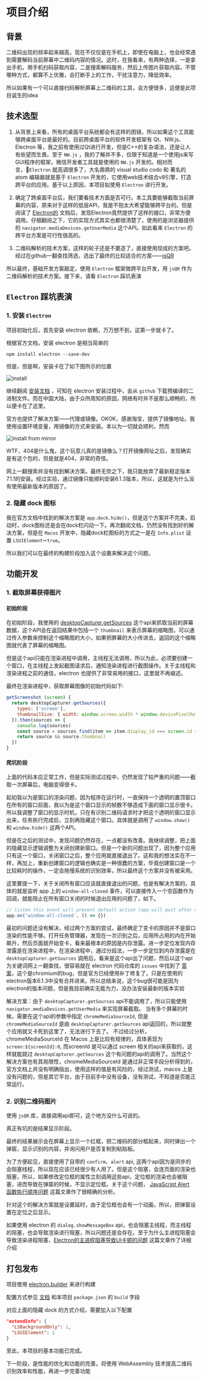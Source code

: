 # 项目介绍

## 背景

二维码出现的频率起来越高，现在不仅仅是在手机上，即使在电脑上，也会经常遇到需要解码当前屏幕中二维码内容的情况。这时，在我看来，有两种选择，一是拿出手机，用手机扫码获取内容，二是搜索解码服务，然后上传图片获取内容。不管哪种方式，都算不上优雅，会打断手上的工作，干扰注意力，降低效率。

所以如果有一个可以直接扫码解析屏幕上二维码的工具，会方便很多，这便是此项目诞生的idea

## 技术选型

1. 从背景上来看，所有的桌面平台系统都会有这样的困镜，所以如果这个工具能够跨桌面平台是最好的。目前跨桌面平台的软件开发框架有 Qt、NW.js、Electron 等，我之前有使用过Qt进行开发，但是C++的复杂语法，还是让人有些望而生畏。至于 `NW.js` ，我的了解并不多，仅限于知道是一个使用js来写GUI程序的框架，微信开发者工具就是使用的 `NW.js` 开发的。相对而言，`Electron` 就高调很多了，大名鼎鼎的 visual studio codo 和 著名的 atom 编辑器就是基于 `Electron` 开发的，它使用web技术结合v8引擎，打造跨平台的应用。基于以上原因，本项目拟使用 `Electron` 进行开发。

2. 确定了跨桌面平台后，我们要看技术方面是否可行。本工具要能够截取当前屏幕的内容，原来对于这样的低层API，我是不抱太大希望能够跨平台的。但是阅读了 [Electron的](https://electronjs.org/docs) 文档后，发现Electron竟然提供了这样的接口，非常方便调用。仔细翻阅之下，它的实现方式其实也都很清楚了，使用的是浏览器提供的 `navigator.mediaDevices.getUserMedia` 这个API。如此看来 `Electron` 的跨平台方案是可行性很高的。

3. 二维码解析的技术方案，这样的轮子还是不要造了，直接使用现成的方案吧。经过在github一翻查找筛选，选出了最终的比较适合的方案——[jsQR](https://github.com/cozmo/jsQR)


所以最终，基础开发方案敲定，使用 `Electron` 框架做跨平台开发，用 `jsQR` 作为二维码解析的技术方案。接下来，请看 `Electron` 踩坑表演

## `Electron` 踩坑表演

### 1. 安装 `Electron`

项目初始化后，首先安装 electron 依赖，万万想不到，这第一步就卡了。

根据官方文档，安装 electron 是相当简单的
```
npm install electron --save-dev
```
但是，但是啊，安装卡在了如下图所示的位置

![install](https://s2.ax1x.com/2019/11/09/MmV9OI.png)


继续翻阅 [安装文档](https://electronjs.org/docs/tutorial/installation) ，可知在 electron 安装过程中，会从 `github` 下载预编译的二进制文件。而在中国大陆，由于众所周知的原因，网络有时并不是那么顺畅的，所以便卡在了这里。

官方也提供了解决方案——代理或镜像。OKOK，感谢淘宝，提供了镜像地址。我使用设置环境变量，用镜像的方式来安装。本以为一切就会顺利，然而

![install from mirror](https://s2.ax1x.com/2019/11/09/MmeTyj.md.png)

WTF，404是什么鬼，这个玩意儿真的是镜像么？打开镜像网址之后，发现确实是有这个包的，但是就是404，非常的奇怪。

网上一翻搜索并没有找到解决方案。最终无奈之下，我只能放弃了最新稳定版本7.1.1的安装。经过实验，通过镜像只能顺利安装6.1.3版本，所以，这就是为什么没有使用最新版本的原因了。

### 2. 隐藏 dock 图标

我在官方文档中找到的解决方案是 `app.dock.hide()`，但是这个方案并不完美，启动时，dock图标还是会在dock栏闪动一下。再次翻阅文档，仍然没有找到好的解决方案，但是在 `Macos` 开发中，隐藏dock栏图标的方式之一是在 `Info.plist` 设置 `LSUIElement＝true`。

所以我们可以在最终的构建阶段加入这个设置来解决这个问题。

## 功能开发

### 1. 截取屏幕获得图片

#### 初始阶段

在初始阶段，我使用的 [desktopCapturer.getSources](https://electronjs.org/docs/api/desktop-capturer#desktopcapturergetsourcesoptions) 这个api来抓取当前的屏幕数据，这个API会在返回结果中包括一个 `thumbnail` 来表示屏幕的缩略图，可以通过传入参数来控制这个缩略图的大小，如果把屏幕的大小传进去，返回的这个缩略图就代表了屏幕的缩略图。

但是这个api只能在渲染进程中调用，主线程无法调用，所以为此，必须要创建一个窗口，在主线程上发起截图请求后，通知渲染进程进行截图操作。关于主线程和渲染进程之前的通信，electron 也提供了非常易用的接口，这里就不再缀述。

最终在渲染进程中，获取屏幕图像的初始代码如下:

```js
getScreenshot (screen) {
  return desktopCapturer.getSources({
    types: ['screen'],
    thumbnailSize: { width: window.screen.width * window.devicePixelRatio, height: window.screen.height * window.devicePixelRatio }
  }).then(sources => {
    console.log(sources)
    const source = sources.find(item => item.display_id === screen.id + '')
    return source && source.thumbnail
  })
}
```

#### 爬坑阶段

上面的代码本应正常工作，但是实际测试过程中，仍然发现了较严重的问题——截取一次屏幕后，电脑变得很卡。

起初我以为是窗口的渲染问题，因为程序在运行时，一直保持一个透明的置顶窗口在所有的窗口前面，我以为是这个窗口显示的帧数不够造成下面的窗口显示很卡。所以我调整了窗口的显示时机，只在有识别二维码请求时才把这个透明的窗口显示出来，任务执行完成后，立刻再隐藏这个窗口。具体就是调用了 `window.show()` 和 `window.hide()` 这两个API。

但是在之后的测试中，发现问题仍然存在，一点都没有改善。我继续调整，把上面的隐藏显示逻辑调整为关闭创建新窗口。但是一个新的问题出现了，因为整个应用只有这一个窗口，关闭窗口之后，整个应用就直接退出了。这和我的想法实在不一样，再加上，重新创建窗口的逻辑也确实是一种很蠢的方案，毕竟创建窗口是一个比较耗时的操作，一定会拖慢系统的识别效率，所以最终这个方案并没有被采用。

这里要提一下，关于关闭所有窗口应该就直接退出的问题，也是有解决方案的，具体的就是监听 app 上的 `window-all-closed` 事件，可以直接传入一个空函数作为回调，就能阻止在所有窗口关闭的时候退出应用的问题了，如下。

```js
// listen this event will prevent default action (app will quit after close all window)
app.on('window-all-closed', () => {})
```

最初的问题还没有解决，经过两个方案的尝试，最终确定了变卡的原因并不是窗口渲染的性能不够。打开任务管理器，发现在一次识别之后，应用所占用的内在开始飙升，然后页面就开始变卡，看来最根本的原因是内存泄露。进一步定位发现内存泄露是在渲染进程中，在渲染进程中，通过分段法，一步一步定位到内存泄露是在 `desktopCapturer.getSources` 调用后，看来是这个api出了问题，然后以这个api为关键词网上一翻查找，很容易就在 electron 代码仓库的 `issues` 中找到了 [答案](https://github.com/electron/electron/issues?utf8=✓&q=desktopCapturer.getSources+memory)，这个是chromium的bug，但是官方已经使用补丁修复了，只是在使用的electron版本6.1.3中没有合并进来。所以总结来说，这个bug很可能是因为electron的版本问题，但是我目前确实无能为力，没办法安装最新的版本实验

解决方案：由于 `desktopCapturer.getSources` api不能调用了，所以只能使用 `navigator.mediaDevices.getUserMedia` 来实现屏幕截取。
当有多个屏幕的时候，需要在这个api的参数中指定 `chromeMediaSourceId`, 但是 `chromeMediaSourceId` 是由 `desktopCapturer.getSources` api返回的，所以就整个应用就又卡死到这里了，无法进行下去了。
不过经过分析，chromeMediaSourceId 在 Macos 上是比较有规律的，具体表现为 `screen:${screenId}:0`, 而screenId 是可以通过 screen 相关的api来获取的，这样就能跳过 `desktopCapturer.getSources` 这个有问题的api的调用了。当然这个解决方案也有其局限性，chromeMediaSourceId 是通过非正常手段分析得到的，官方文档上并没有明确指出，使用这样的值是有风险的，经过测试，macos 上是没有问题的，但是其它平台，由于目前手中没有设备，没有测试，不知道是否能正常运行。

### 2. 识别二维码图片

使用 `jsQR` 库，直接调用api即可，这个地方没什么可说的。

真正有坑的是结果显示阶段。

最终的结果展示会在屏幕上显示一个红框，把二维码的部分框起来，同时弹出一个弹窗，显示识别的内容，并询问用户是否复制到粘贴板。

为了方便起见，直接使用了自带的 `confirm`、`alert` api, 这两个api因为是同步的会阻塞线程，所以现在应该已经很少有人用了。但是这个阻塞，会连页面的渲染也阻塞，所以，如果修改定位框的属性立刻调用这些api，定位框的渲染也会被阻塞，进而导致在弹窗的时候，不显示定位框。关于这个问题， [JavaScript Alert 函数执行顺序问题](https://cloud.tencent.com/developer/article/1090201) 这篇文章作了很精确的分析。

针对这个的解决方案就是设置延时，由于定位框也会有一个动画，所以，把弹窗设置在定位之后显示。

如果使用 electron 的 `dialog.showMessageBox` api，也会阻塞主线程，而主线程的阻塞，也会导致渲染进行阻塞，所以问题还是会存在。至于为什么主进程阻塞会导致渲染进程阻塞，[Electron的主进程阻塞导致UI卡顿的问题](https://zhuanlan.zhihu.com/p/37050595) 这篇文章作了详细介绍

## 打包发布

项目使用 [electron.builder](https://www.electron.build) 来进行构建

配置方式参见 [文档](https://www.electron.build) 和本项目 `package.json` 的 `build` 字段

对应上面的隐藏 dock 的方式介绍，需要加入以下配置

```json
"extendInfo": {
  "LSBackgroundOnly": 1,
  "LSUIElement": 1
}
```

至此，本项目的基本功能已完成。

下一阶段，是性能的优化和功能的完善。将使用 WebAssembly 技术提高二维码识别效率和性能，再进一步完善功能

